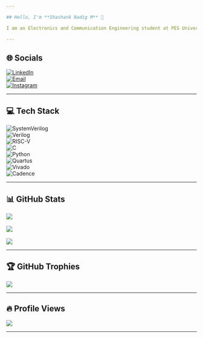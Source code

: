 ```yaml
---

## Hello, I'm **Shashank Nadig M** 👋  

I am an Electronics and Communication Engineering student at PES University, aspiring to become a VLSI and Computer Architecture Engineer. I have hands-on experience in RISC-V core design and verification, and strong skills in RTL coding using SystemVerilog/Verilog. I also have experience with FPGA prototyping and am familiar with synthesis and physical design flows. My passion lies in processor microarchitecture, digital design, and building efficient SoC architectures.

---
```


## 🌐 Socials  
[![LinkedIn](https://img.shields.io/badge/LinkedIn-%230077B5.svg?logo=linkedin&logoColor=white)](https://www.linkedin.com/in/shashank-nadig-m/)  
[![Email](https://img.shields.io/badge/Email-D14836?logo=gmail&logoColor=white)](mailto:shashanknadigm03@gmail.com)  
[![Instagram](https://img.shields.io/badge/Instagram-%23E4405F.svg?logo=Instagram&logoColor=white)](https://www.instagram.com/shashank__nadig?igsh=emxzODM1amd1c201)  

---

## 💻 Tech Stack  
![SystemVerilog](https://img.shields.io/badge/SystemVerilog-%2300599C.svg?style=flat&logo=verilog&logoColor=white)  
![Verilog](https://img.shields.io/badge/Verilog-%2300599C.svg?style=flat&logo=verilog&logoColor=white)  
![RISC-V](https://img.shields.io/badge/RISC--V-%23007ACC.svg?style=flat&logo=riscv&logoColor=white)  
![C](https://img.shields.io/badge/C-%2300599C.svg?style=flat&logo=c&logoColor=white)  
![Python](https://img.shields.io/badge/Python-3670A0.svg?style=flat&logo=python&logoColor=ffdd54)  
![Quartus](https://img.shields.io/badge/Quartus-%2300599C.svg?style=flat&logo=intel&logoColor=white)  
![Vivado](https://img.shields.io/badge/Vivado-%23FF6F00.svg?style=flat&logo=xilinx&logoColor=white)  
![Cadence](https://img.shields.io/badge/Cadence-%23E34F26.svg?style=flat&logo=cadence&logoColor=white)  

---

## 📊 GitHub Stats  
![](https://github-readme-stats.vercel.app/api?username=snmcgs03&bg_color=0d1117&title_color=2f81f7&text_color=c9d1d9&icon_color=2f81f7&border_color=30363d&hide_border=false&include_all_commits=false&count_private=false)<br/>  
![](https://nirzak-streak-stats.vercel.app/?user=snmcgs03&theme=dark&background=0d1117&ring=2f81f7&fire=2f81f7&currStreakLabel=2f81f7&sideNums=c9d1d9&sideLabels=c9d1d9&dates=8b949e&border=30363d&hide_border=false)<br/>  
![](https://github-readme-stats.vercel.app/api/top-langs/?username=snmcgs03&bg_color=0d1117&title_color=2f81f7&text_color=c9d1d9&border_color=30363d&hide_border=false&layout=compact)  

---

## 🏆 GitHub Trophies  
![](https://github-profile-trophy.vercel.app/?username=snmcgs03&theme=radical&no-frame=false&no-bg=false&margin-w=4)  

---

## 🔥 Profile Views  
[![](https://visitcount.itsvg.in/api?id=snmcgs03&icon=1&color=10)](https://visitcount.itsvg.in)  

---

<!-- Proudly created with GPRM ( https://gprm.itsvg.in ) -->
